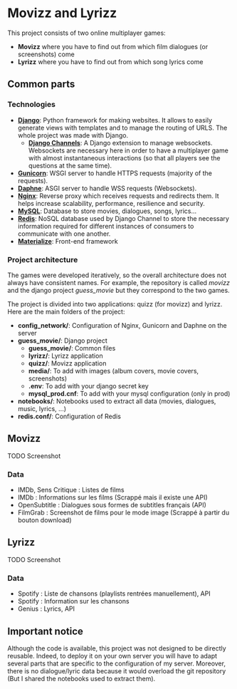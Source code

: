 # Movizz and Lyrizz
This project consists of two online multiplayer games:
- **Movizz** where you have to find out from which film dialogues (or screenshots) come
- **Lyrizz** where you have to find out from which song lyrics come


## Common parts

### Technologies

- **[Django](https://www.djangoproject.com/)**: Python framework for making websites. It allows to easily generate views with templates and to manage the routing of URLS. The whole project was made with Django.
  - **[Django Channels](https://channels.readthedocs.io/en/stable/)**: A Django extension to manage websockets. Websockets are necessary here in order to have a multiplayer game with almost instantaneous interactions (so that all players see the questions at the same time).
- **[Gunicorn](https://gunicorn.org/)**: WSGI server to handle HTTPS requests (majority of the requests).
- **[Daphne](https://github.com/django/daphne)**: ASGI server to handle WSS requests (Websockets).
- **[Nginx](https://www.nginx.com/)**: Reverse proxy which receives requests and redirects them. It helps increase scalability, performance, resilience and security.
- **[MySQL](https://www.mysql.com/)**: Database to store movies, dialogues, songs, lyrics...
- **[Redis](https://redis.io/)**: NoSQL database used by Django Channel to store the necessary information required for different instances of consumers to communicate with one another.
- **[Materialize](https://materializecss.com/)**: Front-end framework

### Project architecture
The games were developed iteratively, so the overall architecture does not always have consistent names.
For example, the repository is called _movizz_ and the django project _guess\_movie_ but they correspond to the two games.

The project is divided into two applications: quizz (for movizz) and lyrizz. Here are the main folders of the project:

- **config_network/**: Configuration of Nginx, Gunicorn and Daphne on the server
- **guess_movie/**: Django project
  - **guess_movie/**: Common files
  - **lyrizz/**: Lyrizz application
  - **quizz/**: Movizz application
  - **media/**: To add with images (album covers, movie covers, screenshots)
  - **.env**: To add with your django secret key
  - **mysql_prod.cnf**: To add with your mysql configuration (only in prod)
- **notebooks/**: Notebooks used to extract all data (movies, dialogues, music, lyrics, ...)
- **redis.conf/**: Configuration of Redis


## Movizz
TODO Screenshot
### Data
- IMDb, Sens Critique : Listes de films
- IMDb : Informations sur les films (Scrappé mais il existe une API)
- OpenSubtitle : Dialogues sous formes de subtitles français (API)
- FilmGrab : Screenshot de films pour le mode image (Scrappé à partir du bouton download)

## Lyrizz
TODO Screenshot
### Data
- Spotify : Liste de chansons (playlists rentrées manuellement), API
- Spotify : Information sur les chansons
- Genius : Lyrics, API

## Important notice
Although the code is available, this project was not designed to be directly reusable.
Indeed, to deploy it on your own server you will have to adapt several parts that are specific to the configuration of my server.
Moreover, there is no dialogue/lyric data because it would overload the git repository (But I shared the notebooks used to extract them).